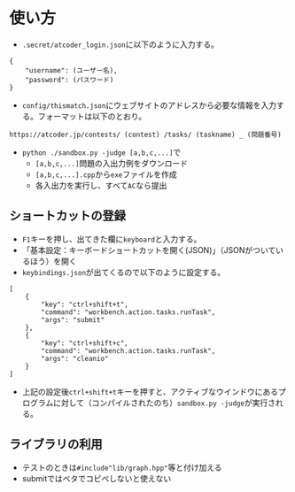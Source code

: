 # 使い方
* `.secret/atcoder_login.json`に以下のように入力する。
```
{
    "username": (ユーザー名),
    "password": (パスワード)
}
```
* `config/thismatch.json`にウェブサイトのアドレスから必要な情報を入力する。フォーマットは以下のとおり。
```
https://atcoder.jp/contests/ (contest) /tasks/ (taskname) _ (問題番号)
```
* `python ./sandbox.py -judge [a,b,c,...]`で
    * `[a,b,c,...]`問題の入出力例をダウンロード
    * `[a,b,c,...].cpp`から`exe`ファイルを作成
    * 各入出力を実行し、すべて`AC`なら提出

## ショートカットの登録
* `F1`キーを押し、出てきた欄に`keyboard`と入力する。
* 「基本設定：キーボードショートカットを開く(JSON)」（JSONがついているほう）を開く
* `keybindings.json`が出てくるので以下のように設定する。
```
[
    {
        "key": "ctrl+shift+t",
        "command": "workbench.action.tasks.runTask",
        "args": "submit"
    },
    {
        "key": "ctrl+shift+c",
        "command": "workbench.action.tasks.runTask",
        "args": "cleanio"
    }
]
```
* 上記の設定後`ctrl+shift+t`キーを押すと、アクティブなウインドウにあるプログラムに対して（コンパイルされたのち）`sandbox.py -judge`が実行される。

## ライブラリの利用
* テストのときは`#include"lib/graph.hpp"`等と付け加える
* submitではベタでコピペしないと使えない
